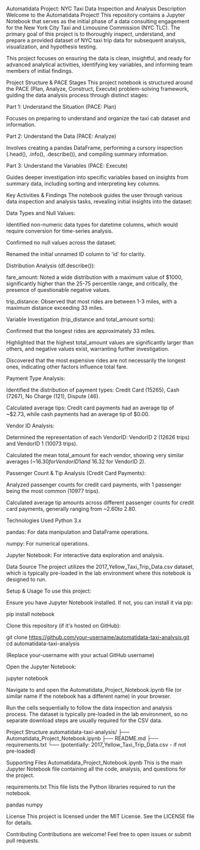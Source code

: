 Automatidata Project: NYC Taxi Data Inspection and Analysis
Description
Welcome to the Automatidata Project! This repository contains a Jupyter Notebook that serves as the initial phase of a data consulting engagement for the New York City Taxi and Limousine Commission (NYC TLC). The primary goal of this project is to thoroughly inspect, understand, and prepare a provided dataset of NYC taxi trip data for subsequent analysis, visualization, and hypothesis testing.

This project focuses on ensuring the data is clean, insightful, and ready for advanced analytical activities, identifying key variables, and informing team members of initial findings.

Project Structure & PACE Stages
This project notebook is structured around the PACE (Plan, Analyze, Construct, Execute) problem-solving framework, guiding the data analysis process through distinct stages:

Part 1: Understand the Situation (PACE: Plan)

Focuses on preparing to understand and organize the taxi cab dataset and information.

Part 2: Understand the Data (PACE: Analyze)

Involves creating a pandas DataFrame, performing a cursory inspection (.head(), .info(), .describe()), and compiling summary information.

Part 3: Understand the Variables (PACE: Execute)

Guides deeper investigation into specific variables based on insights from summary data, including sorting and interpreting key columns.

Key Activities & Findings
The notebook guides the user through various data inspection and analysis tasks, revealing initial insights into the dataset:

Data Types and Null Values:

Identified non-numeric data types for datetime columns, which would require conversion for time-series analysis.

Confirmed no null values across the dataset.

Renamed the initial unnamed ID column to 'id' for clarity.

Distribution Analysis (df.describe()):

fare_amount: Noted a wide distribution with a maximum value of $1000, significantly higher than the 25-75 percentile range, and critically, the presence of questionable negative values.

trip_distance: Observed that most rides are between 1-3 miles, with a maximum distance exceeding 33 miles.

Variable Investigation (trip_distance and total_amount sorts):

Confirmed that the longest rides are approximately 33 miles.

Highlighted that the highest total_amount values are significantly larger than others, and negative values exist, warranting further investigation.

Discovered that the most expensive rides are not necessarily the longest ones, indicating other factors influence total fare.

Payment Type Analysis:

Identified the distribution of payment types: Credit Card (15265), Cash (7267), No Charge (121), Dispute (46).

Calculated average tips: Credit card payments had an average tip of ~$2.73, while cash payments had an average tip of $0.00.

Vendor ID Analysis:

Determined the representation of each VendorID: VendorID 2 (12626 trips) and VendorID 1 (10073 trips).

Calculated the mean total_amount for each vendor, showing very similar averages (~$16.30 for VendorID 1 and ~$16.32 for VendorID 2).

Passenger Count & Tip Analysis (Credit Card Payments):

Analyzed passenger counts for credit card payments, with 1 passenger being the most common (10977 trips).

Calculated average tip amounts across different passenger counts for credit card payments, generally ranging from ~$2.60 to ~$2.80.

Technologies Used
Python 3.x

pandas: For data manipulation and DataFrame operations.

numpy: For numerical operations.

Jupyter Notebook: For interactive data exploration and analysis.

Data Source
The project utilizes the 2017_Yellow_Taxi_Trip_Data.csv dataset, which is typically pre-loaded in the lab environment where this notebook is designed to run.

Setup & Usage
To use this project:

Ensure you have Jupyter Notebook installed. If not, you can install it via pip:

pip install notebook

Clone this repository (if it's hosted on GitHub):

git clone https://github.com/your-username/automatidata-taxi-analysis.git
cd automatidata-taxi-analysis

(Replace your-username with your actual GitHub username)

Open the Jupyter Notebook:

jupyter notebook

Navigate to and open the Automatidata_Project_Notebook.ipynb file (or similar name if the notebook has a different name) in your browser.

Run the cells sequentially to follow the data inspection and analysis process. The dataset is typically pre-loaded in the lab environment, so no separate download steps are usually required for the CSV data.

Project Structure
automatidata-taxi-analysis/
├── Automatidata_Project_Notebook.ipynb
├── README.md
├── requirements.txt
└── (potentially: 2017_Yellow_Taxi_Trip_Data.csv - if not pre-loaded)

Supporting Files
Automatidata_Project_Notebook.ipynb
This is the main Jupyter Notebook file containing all the code, analysis, and questions for the project.

requirements.txt
This file lists the Python libraries required to run the notebook.

pandas
numpy

License
This project is licensed under the MIT License. See the LICENSE file for details.

Contributing
Contributions are welcome! Feel free to open issues or submit pull requests.
